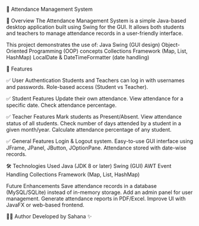 📌 Attendance Management System 

📖 Overview
The Attendance Management System is a simple Java-based desktop application built using Swing for the GUI.
It allows both students and teachers to manage attendance records in a user-friendly interface.

This project demonstrates the use of:
Java Swing (GUI design)
Object-Oriented Programming (OOP) concepts
Collections Framework (Map, List, HashMap)
LocalDate & DateTimeFormatter (date handling)

🚀 Features

✅ User Authentication
Students and Teachers can log in with usernames and passwords.
Role-based access (Student vs Teacher).

✅ Student Features
Update their own attendance.
View attendance for a specific date.
Check attendance percentage.

✅ Teacher Features
Mark students as Present/Absent.
View attendance status of all students.
Check number of days attended by a student in a given month/year.
Calculate attendance percentage of any student.

✅ General Features
Login & Logout system.
Easy-to-use GUI interface using JFrame, JPanel, JButton, JOptionPane.
Attendance stored with date-wise records.

🛠️ Technologies Used
Java (JDK 8 or later)
Swing (GUI)
AWT Event Handling
Collections Framework (Map, List, HashMap)

Future Enhancements
Save attendance records in a database (MySQL/SQLite) instead of in-memory storage.
Add an admin panel for user management.
Generate attendance reports in PDF/Excel.
Improve UI with JavaFX or web-based frontend.

👩‍💻 Author
Developed by Sahana ✨

